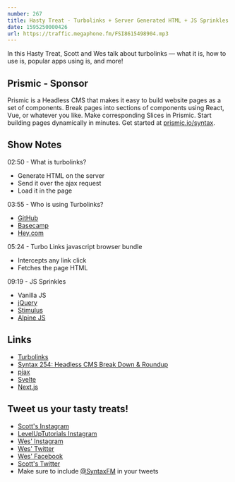 ```yaml
---
number: 267
title: Hasty Treat - Turbolinks + Server Generated HTML + JS Sprinkles
date: 1595250000426
url: https://traffic.megaphone.fm/FSI8615498904.mp3
---
```


In this Hasty Treat, Scott and Wes talk about turbolinks — what it is, how to use is, popular apps using is, and more!

## Prismic - Sponsor
Prismic is a Headless CMS that makes it easy to build website pages as a set of components. Break pages into sections of components using React, Vue, or whatever you like. Make corresponding Slices in Prismic. Start building pages dynamically in minutes. Get started at [prismic.io/syntax](https://prismic.io/syntax).

## Show Notes

02:50 - What is turbolinks?
* Generate HTML on the server
* Send it over the ajax request
* Load it in the page

03:55 - Who is using Turbolinks?
* [GitHub](https://github.com/)
* [Basecamp](https://basecamp.com/)
* [Hey.com](https://hey.com)

05:24 - Turbo Links javascript browser bundle
* Intercepts any link click
* Fetches the page HTML

09:19 - JS Sprinkles
* Vanilla JS
* [jQuery](https://jquery.com/)
* [Stimulus](https://stimulusjs.org/)
* [Alpine JS](https://github.com/alpinejs/alpine)

## Links
* [Turbolinks](https://github.com/turbolinks/turbolinks)
* [Syntax 254: Headless CMS Break Down & Roundup](https://syntax.fm/show/254/headless-cms-break-down-and-roundup)
* [pjax](https://pjax.herokuapp.com/)
* [Svelte](https://svelte.dev/)
* [Next.js](https://nextjs.org/)

## Tweet us your tasty treats!
* [Scott's Instagram](https://www.instagram.com/stolinski/)
* [LevelUpTutorials Instagram](https://www.instagram.com/LevelUpTutorials/)
* [Wes' Instagram](https://www.instagram.com/wesbos/)
* [Wes' Twitter](https://twitter.com/wesbos)
* [Wes' Facebook](https://www.facebook.com/wesbos.developer)
* [Scott's Twitter](https://twitter.com/stolinski)
* Make sure to include [@SyntaxFM](https://twitter.com/SyntaxFM) in your tweets